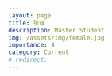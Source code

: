 ```yaml
---
layout: page
title: 张译
description: Master Student
img: /assets/img/female.jpg
importance: 4
category: Current
# redirect: 
---
```

